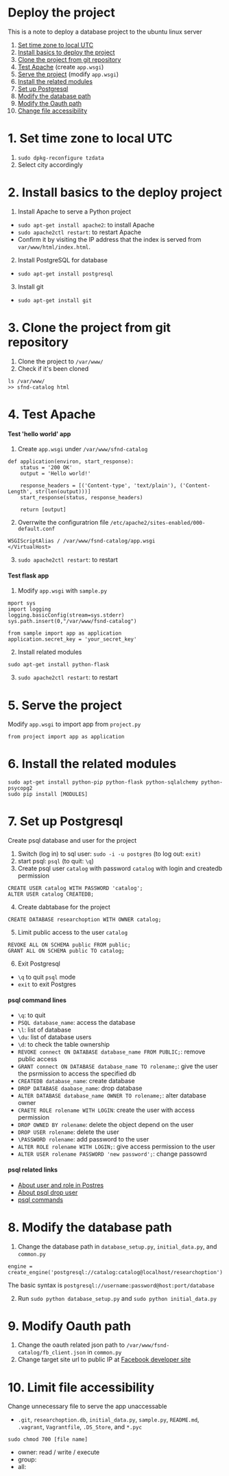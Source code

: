 # Deploy the project
This is a note to deploy a database project to the ubuntu linux server
1. [Set time zone to local UTC](#1-set-time-zone-to-local-utc)
2. [Install basics to deploy the project](#2-install-basics-to-the-deploy-project)
3. [Clone the project from git repository](#3-clone-the-project-from-git-repository)
4. [Test Apache](#4-test-apache) (create `app.wsgi`)
5. [Serve the project](#5-serve-the-project) (modify `app.wsgi`)
6. [Install the related modules](#6-install-the-related-modules)
7. [Set up Postgresql](#7-set-up-postgresql)
8. [Modify the database path](#8-modify-the-database-path)
9. [Modify the Oauth path](#9-modify-oauth-path)
10. [Change file accessibility](#10-limit-file-accessibility) 

# 1. Set time zone to local UTC
1. `sudo dpkg-reconfigure tzdata`
2. Select city accordingly

# 2. Install basics to the deploy project
1. Install Apache to serve a Python project
- `sudo apt-get install apache2`: to install Apache
- `sudo apache2ctl restart`: to restart Apache
- Confirm it by visiting the IP address that the index is served from `var/www/html/index.html`.
2. Install PostgreSQL for database
- `sudo apt-get install postgresql`
3. Install git
- `sudo apt-get install git`

# 3. Clone the project from git repository
1. Clone the project to `/var/www/`
2. Check if it's been cloned
```
ls /var/www/
>> sfnd-catalog html
```

# 4. Test Apache
#### Test 'hello world' app
1. Create `app.wsgi` under `/var/www/sfnd-catalog`
```
def application(environ, start_response):
    status = '200 OK'
    output = 'Hello world!'

    response_headers = [('Content-type', 'text/plain'), ('Content-Length', str(len(output)))]
    start_response(status, response_headers)

    return [output]
```
2. Overrwite the configuratrion file `/etc/apache2/sites-enabled/000-default.conf`
```
WSGIScriptAlias / /var/www/fsnd-catalog/app.wsgi
</VirtualHost>
``` 
3. `sudo apache2ctl restart`: to restart

#### Test flask app
1. Modify `app.wsgi` with `sample.py`
```
mport sys
import logging
logging.basicConfig(stream=sys.stderr)
sys.path.insert(0,"/var/www/fsnd-catalog")

from sample import app as application
application.secret_key = 'your_secret_key'
```
2. Install related modules
```
sudo apt-get install python-flask
```
3. `sudo apache2ctl restart`: to restart

# 5. Serve the project
Modify `app.wsgi` to import app from `project.py`
```
from project import app as application
```  

# 6. Install the related modules
```
sudo apt-get install python-pip python-flask python-sqlalchemy python-psycopg2
sudo pip install [MODULES]
```

# 7. Set up Postgresql
Create psql database and user for the project
1. Switch (log in) to sql user: `sudo -i -u postgres` (to log out: `exit)`
2. start psql: `psql` (to quit: `\q`)
3. Create psql user `catalog` with password `catalog` with login and createdb permission
```
CREATE USER catalog WITH PASSWORD 'catalog';
ALTER USER catalog CREATEDB;
```
4. Create dabtabase for the project
```
CREATE DATABASE researchoption WITH OWNER catalog;
```
5. Limit public access to the user `catalog` 
```
REVOKE ALL ON SCHEMA public FROM public;
GRANT ALL ON SCHEMA public TO catalog;
```
6. Exit Postgresql
- `\q` to quit `psql` mode 
- `exit` to exit Postgres

#### psql command lines
- `\q`: to quit
- `PSQL database_name`: access the database
- `\l`: list of database
- `\du`: list of database users
- `\d`: to check the table ownership
- `REVOKE connect ON DATABASE database_name FROM PUBLIC;`: remove public access
- `GRANT connect ON DATABASE database_name TO rolename;`: give the user the psrmission to access the specified db
- `CREATEDB database_name`: create database
- `DROP DATABASE daabase_name`: drop database
- `ALTER DATABASE database_name OWNER TO rolename;`: alter database owner
- `CRAETE ROLE rolename WITH LOGIN`: create the user with access permission
- `DROP OWNED BY rolename`: delete the object depend on the user
- `DROP USER rolename`: delete the user
- `\PASSWORD rolename`: add password to the user 
- `ALTER ROLE rolename WITH LOGIN;`: give access permission to the user
- `ALTER USER rolename PASSWORD 'new password';`: change passowrd
#### psql related links
- [About user and role in Postres](https://stackoverflow.com/questions/27709456/what-is-the-difference-between-a-user-and-a-role)
- [About psql drop user](https://stackoverflow.com/questions/3023583/postgresql-how-to-quickly-drop-a-user-with-existing-privileges)
- [psql commands](https://www.a2hosting.com/kb/developer-corner/postgresql/managing-postgresql-databases-and-users-from-the-command-line#Deleting-PostgreSQL-users)


# 8. Modify the database path
1. Change the database path in `database_setup.py`, `initial_data.py`, and `common.py`
```
engine = create_engine('postgresql://catalog:catalog@localhost/researchoption')
```
The basic syntax is `postgresql://username:password@host:port/database`

2. Run `sudo python database_setup.py` and `sudo python initial_data.py` 


# 9. Modify Oauth path 
1. Change the oauth related json path to `/var/www/fsnd-catalog/fb_client.json` in `common.py`
2. Change target site url to public IP at [Facebook developer site](https://developers.facebook.com/docs/facebook-login/web) 

# 10. Limit file accessibility 
Change unnecessary file to serve the app unaccessable
- `.git`, `researchoption.db`, `initial_data.py`, `sample.py`, `README.md`, `.vagrant`, `Vagrantfile`, `.DS_Store`, and `*.pyc`
```
sudo chmod 700 [file name]
```
- owner: read / write / execute
- group:
- all:

